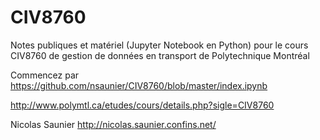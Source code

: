 # CIV8760
Notes publiques et matériel (Jupyter Notebook en Python) pour le cours CIV8760 de gestion de données en transport de Polytechnique Montréal

Commencez par https://github.com/nsaunier/CIV8760/blob/master/index.ipynb

http://www.polymtl.ca/etudes/cours/details.php?sigle=CIV8760

Nicolas Saunier
http://nicolas.saunier.confins.net/
